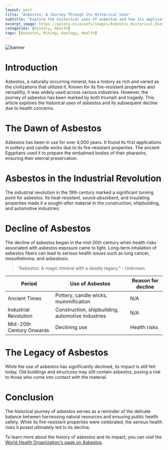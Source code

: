 ```yaml
---
layout: post
title: "Asbestos: A Journey Through Its Historical Uses"
subtitle: "Explore the historical uses of asbestos and how its application declined over time due to health concerns."
excerpt_image: https://galena.es/assets/images/Asbestos_Historical_Uses.png
categories: [History, Health]
tags: [Asbestos, Mining, Geology, Health]
---
```


![banner](https://galena.es/assets/images/Asbestos_Historical_Uses.png "An infographic illustrating the historical uses of asbestos in construction, automotive, and insulation industries, highlighting its decline due to health risks, with images of asbestos-containing products and a timeline of regulations.")

# Introduction

Asbestos, a naturally occurring mineral, has a history as rich and varied as the civilizations that utilized it. Known for its fire-resistant properties and versatility, it was widely used across various industries. However, the journey of asbestos has been marked by both triumph and tragedy. This article explores the historical uses of asbestos and its subsequent decline due to health concerns.

# The Dawn of Asbestos

Asbestos has been in use for over 4,000 years. It found its first applications in pottery and candle wicks due to its fire-resistant properties. The ancient Egyptians used it to prepare the embalmed bodies of their pharaohs, ensuring their eternal preservation.

# Asbestos in the Industrial Revolution

The industrial revolution in the 19th century marked a significant turning point for asbestos. Its heat-resistant, sound-absorbent, and insulating properties made it a sought-after material in the construction, shipbuilding, and automotive industries.

# Decline of Asbestos

The decline of asbestos began in the mid-20th century when health risks associated with asbestos exposure came to light. Long-term inhalation of asbestos fibers can lead to serious health issues such as lung cancer, mesothelioma, and asbestosis.

> "Asbestos: A magic mineral with a deadly legacy." - Unknown

| Period | Use of Asbestos | Reason for decline |
|--------|-----------------|-------------------|
| Ancient Times | Pottery, candle wicks, mummification | N/A |
| Industrial Revolution | Construction, shipbuilding, automotive industries | N/A |
| Mid-20th Century Onwards | Declining use | Health risks |

# The Legacy of Asbestos

While the use of asbestos has significantly declined, its impact is still felt today. Old buildings and structures may still contain asbestos, posing a risk to those who come into contact with the material.

# Conclusion

The historical journey of asbestos serves as a reminder of the delicate balance between harnessing natural resources and ensuring public health safety. While its fire-resistant properties were celebrated, the serious health risks it posed ultimately led to its decline.

To learn more about the history of asbestos and its impact, you can visit the [World Health Organization's page on Asbestos](https://www.who.int/news-room/fact-sheets/detail/asbestos-elimination-of-asbestos-related-diseases).